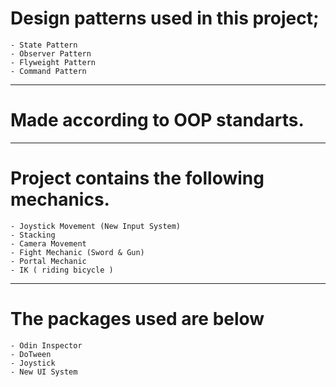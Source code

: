 #  Design patterns used in this project;
    - State Pattern
    - Observer Pattern
    - Flyweight Pattern
    - Command Pattern
    
-----------------------------------------------------------

#  Made according to OOP standarts.

------------------------------------------------------------


#  Project contains the following mechanics.
    - Joystick Movement (New Input System)
    - Stacking
    - Camera Movement
    - Fight Mechanic (Sword & Gun)
    - Portal Mechanic
    - IK ( riding bicycle )
    
------------------------------------------------------------

# The packages used are below
    - Odin Inspector
    - DoTween
    - Joystick
    - New UI System
